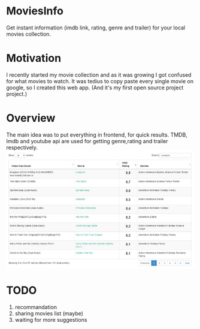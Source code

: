 MoviesInfo
==========

Get instant information (imdb link, rating, genre and trailer) for your local movies collection.

Motivation
==========
I recently started my movie collection and as it was growing I got confused for what movies to watch.
It was tedius to copy paste every single movie on google, so I created this web app. 
(And it's my first open source project project.)

Overview
==========
The main idea was to put everything in frontend, for quick results.
TMDB, Imdb and youtube api are used for getting genre,rating and trailer respectively.
![alt tag](demo.jpg)

TODO
==========
1. recommandation
2. sharing movies list (maybe)
3. waiting for more suggestions
